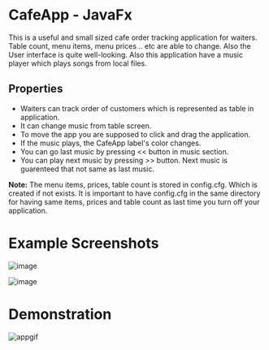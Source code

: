 # CafeApp - JavaFx
This is a useful and small sized cafe order tracking application for waiters. Table count, menu items, menu prices .. etc are able to change. Also the User interface is quite well-looking. Also this application have a music player which plays songs from local files.
## Properties
- Waiters can track order of customers which is represented as table in application.
- It can change music from table screen.
- To move the app you are supposed to click and drag the application.
- If the music plays, the CafeApp label's color changes.
- You can go last music by pressing << button in music section.
- You can play next music by pressing >> button. Next music is guarenteed that not same as last music.
 
**Note:** The menu items, prices, table count is stored in config.cfg. Which is created if not exists. It is important to have config.cfg in the same directory for having same items, prices and table count as last time you turn off your application.
# Example Screenshots

![image](https://user-images.githubusercontent.com/73116832/119016771-fcad7a00-b9a2-11eb-884f-30db66a83248.png)

![image](https://user-images.githubusercontent.com/73116832/119016905-21a1ed00-b9a3-11eb-8111-a3dfe0561316.png)

# Demonstration
![appgif](https://user-images.githubusercontent.com/73116832/119018249-932e6b00-b9a4-11eb-8b73-be6f9098abed.gif)
